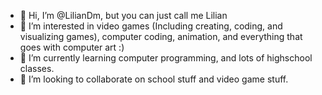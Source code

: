 - 👋 Hi, I’m @LilianDm, but you can just call me Lilian
- 👀 I’m interested in video games (Including creating, coding, and visualizing games), computer coding, animation, and everything that goes with computer art :)
- 🌱 I’m currently learning computer programming, and lots of highschool classes.
- 💞️ I’m looking to collaborate on school stuff and video game stuff.

<!---
LilianDm/LilianDm is a ✨ special ✨ repository because its `README.md` (this file) appears on your GitHub profile.
You can click the Preview link to take a look at your changes.
--->
